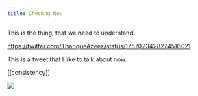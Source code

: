 ```yaml
---
title: Checkng Now
---
```

This is the thing, that we need to understand.

https://twitter.com/ThariqueAzeez/status/1757023428274516021

This is a tweet that I like to talk about now.

[[consistency]]


<img src="{{ site.baseurl }}/assets/quote.png"/>
